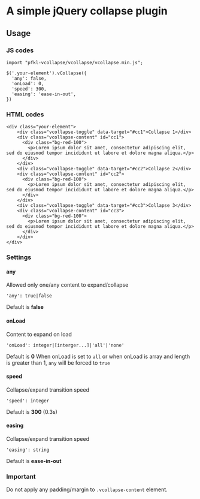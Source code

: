 # A simple jQuery collapse plugin

## Usage

### JS codes

```
import "pfkl-vcollapse/vcollapse/vcollapse.min.js";

$('.your-element').vCollapse({
  'any': false,
  'onLoad': 0,
  'speed': 300,
  'easing': 'ease-in-out',
})
```

### HTML codes

```
<div class="your-element">
    <div class="vcollapse-toggle" data-target="#cc1">Collapse 1</div>
    <div class="vcollapse-content" id="cc1">
      <div class="bg-red-100">
        <p>Lorem ipsum dolor sit amet, consectetur adipiscing elit, sed do eiusmod tempor incididunt ut labore et dolore magna aliqua.</p>
      </div>
    </div>
	<div class="vcollapse-toggle" data-target="#cc2">Collapse 2</div>
    <div class="vcollapse-content" id="cc2">
      <div class="bg-red-100">
        <p>Lorem ipsum dolor sit amet, consectetur adipiscing elit, sed do eiusmod tempor incididunt ut labore et dolore magna aliqua.</p>
      </div>
    </div>
	<div class="vcollapse-toggle" data-target="#cc3">Collapse 3</div>
    <div class="vcollapse-content" id="cc3">
      <div class="bg-red-100">
        <p>Lorem ipsum dolor sit amet, consectetur adipiscing elit, sed do eiusmod tempor incididunt ut labore et dolore magna aliqua.</p>
      </div>
    </div>
</div>
```

### Settings
#### any
Allowed only one/any content to expand/collapse
```
'any': true|false
```
Default is **false**
#### onLoad
Content to expand on load
```
'onLoad': integer|[interger...]|'all'|'none'
```
Default is **0**
When onLoad is set to `all` or when onLoad is array and length is greater than 1, `any` will be forced to `true`
#### speed
Collapse/expand transition speed
```
'speed': integer
```
Default is **300** (0.3s)
#### easing
Collapse/expand transition speed
```
'easing': string
```
Default is **ease-in-out**

### Important
Do not apply any padding/margin to `.vcollapse-content` element.